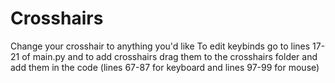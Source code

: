 # Crosshairs
Change your crosshair to anything you'd like
To edit keybinds go to lines 17-21 of main.py and to add crosshairs drag them to the crosshairs folder and add them in the code (lines 67-87 for keyboard and lines 97-99 for mouse)
